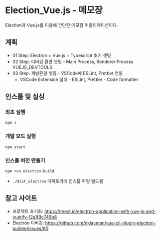 # Election_Vue.js - 메모장
Election과 Vue.js를 이용해 간단한 메모장 어플리케이션이다.

## 계획
* 01 Step: Electron + Vue.js + Typescript 초기 셋팅
* 02 Step: 디버깅 환경 셋팅 - Main Process, Renderer Process VUEJS_DEVTOOLS
* 03 Step: 개발환경 셋팅 - VSCode에 ESLint, Prettier 연동
    - VSCode Extension 설치 - ESLint, Prettier - Code formatter


## 인스톨 및 실싱
### 최초 실행
```
npm i
```

### 개발 모드 실행
```
npm start
```

### 인스톨 버전 만들기
```
npm run electron:build
```
* `./dist_electron` 디렉토리에 인스톨 파일 빌드됨

## 참고 사이트
* 프로젝트 초기화: https://itnext.io/electron-application-with-vue-js-and-vuetify-f2a1f9c749b8
* Electron 디버깅: https://github.com/nklayman/vue-cli-plugin-electron-builder/issues/80
